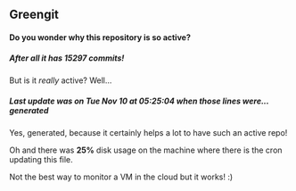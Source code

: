 ## Greengit

#### Do you wonder why this repository is so active?

##### After all it has 15297 commits!

But is it *really* active? Well...

##### Last update was on Tue Nov 10 at 05:25:04 when those lines were... generated

Yes, generated, because it certainly helps a lot to have such an active repo!

Oh and there was **25%** disk usage on the machine
where there is the cron updating this file.

Not the best way to monitor a VM in the cloud but it works! :)
